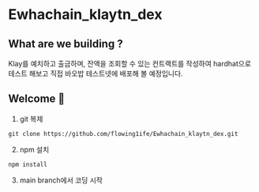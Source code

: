 # Ewhachain_klaytn_dex
## What are we building ?
Klay를 예치하고 출금하며, 잔액을 조회할 수 있는 컨트랙트를 작성하여 hardhat으로 테스트 해보고 직접 바오밥 테스트넷에 배포해 볼 예정입니다.

## Welcome 🙌
1. git 복제
```
git clone https://github.com/flowing1ife/Ewhachain_klaytn_dex.git
```
2. npm 설치
```
npm install
```
3. main branch에서 코딩 시작
